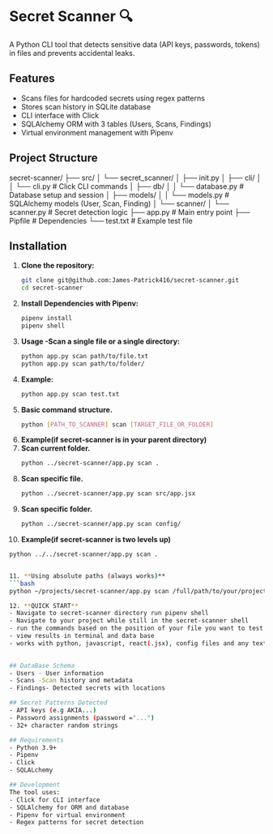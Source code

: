 # Secret Scanner 🔍

A Python CLI tool that detects sensitive data (API keys, passwords, tokens) in files and prevents accidental leaks.

## Features

- Scans files for hardcoded secrets using regex patterns
- Stores scan history in SQLite database
- CLI interface with Click
- SQLAlchemy ORM with 3 tables (Users, Scans, Findings)
- Virtual environment management with Pipenv

## Project Structure
secret-scanner/
├── src/
│ └── secret_scanner/
│ ├── init.py
│ ├── cli/
│ │ └── cli.py # Click CLI commands
│ ├── db/
│ │ └── database.py # Database setup and session
│ ├── models/
│ │ └── models.py # SQLAlchemy models (User, Scan, Finding)
│ └── scanner/
│ └── scanner.py # Secret detection logic
├── app.py # Main entry point
├── Pipfile # Dependencies
└── test.txt # Example test file

## Installation

1. **Clone the repository:**
   ```bash
   git clone git@github.com:James-Patrick416/secret-scanner.git
   cd secret-scanner

2. **Install Dependencies with Pipenv:**
   ```bash
   pipenv install
   pipenv shell

3. **Usage -Scan a single file or a single directory:**
   ```bash
   python app.py scan path/to/file.txt  
   python app.py scan path/to/folder/

4. **Example:**
   ```bash
   python app.py scan test.txt

5. **Basic command structure.**
   ```bash
   python [PATH_TO_SCANNER] scan [TARGET_FILE_OR_FOLDER]

6. **Example(if secret-scanner is in your parent directory)**
7. **Scan current folder.**
   ```bash
   python ../secret-scanner/app.py scan .

8. **Scan specific file.**
   ```bash
   python ../secret-scanner/app.py scan src/app.jsx

9. **Scan specific folder.**
   ```bash
   python ../secret-scanner/app.py scan config/

10. **Example(if secret-scanner is two levels up)**
   ```bash
   python ../../secret-scanner/app.py scan .


11. **Using absolute paths (always works)**
   ```bash
   python ~/projects/secret-scanner/app.py scan /full/path/to/your/project

12. **QUICK START**
- Navigate to secret-scanner directory run pipenv shell
- Navigate to your project while still in the secret-scanner shell
- run the commands based on the position of your file you want to test as shown with the examples above  
- view results in terminal and data base
- works with python, javascript, react(.jsx), config files and any text files!   
      
   
## DataBase Schema
- Users - User information
- Scans -Scan history and metadata
- Findings- Detected secrets with locations

## Secret Patterns Detected
- API keys (e.g AKIA...)
- Password assignments (password ="...")
- 32+ character random strings

## Requirements
- Python 3.9+
- Pipenv
- Click
- SQLALchemy

## Development
The tool uses:
- Click for CLI interface
- SQLAlchemy for ORM and database
- Pipenv for virtual environment
- Regex patterns for secret detection

       


